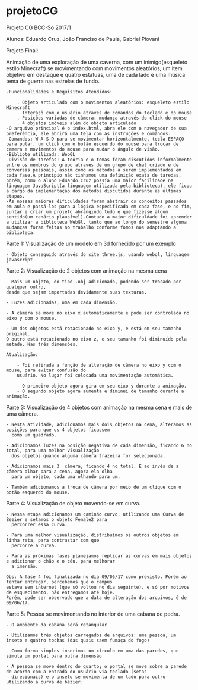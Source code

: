 # projetoCG
Projeto CG BCC-So 2017/1

Alunos: Eduardo Cruz, João Franciso de Paula, Gabriel Piovani

Projeto Final:


Animação de uma exploração de uma caverna, com um inimigo(esqueleto estilo Minecraft) se movimentando com movimentos aleatórios, um item objetivo em destaque e quatro estatuas, uma de cada lado e uma música tema de guerra nas estrelas de fundo.
    
    -Funcionalidades e Requisitos Atendidos:
    
        . Objeto articulado com o movimentos aleatórios: esqueleto estilo Minecraft
        . Interaçõ com o usuário através de comandos do teclado e do mouse
        . Posições variadas de câmera: mudança através do click do mouse 
        . 4 objetos imóveis além do objeto articulado 
    -O arquivo principal é o index.html, abra ele com o navegador de sua preferência, ele abrirá uma tela com as instruções e comandos.
    -Comandos: W-A-S-D para se movimentar horizontalmente, tecla ESPAÇO para pular, um click com o botão esquerdo do mouse para trocar de camera e movimentos do mouse para mudar o ângulo de visão.
    -Bibliote utilizada: WebGL
    -Divisão de tarefas: A teoria e o temas foram discutidos informalmente entre os membros do grupo através de um grupo de chat criado e de conversas pessoais, assim como os métodos a serem implementados em cada fase.A princípio não tinhamos uma definição exata de taredas, porém, como o aluno Eduardo Cruz possía uma maior facilidade na linguagem JavaScript(a linguagem utilizada pela biblioteca), ele ficou a cargo da implementação dos métodos discutidos durante as últimas etapas.
    -As nossas maiores dificuldades foram abstrair os conceitos passados em aula e passá-los para a lógica especificada em cada fase, e no fim, juntar e criar um projeto abrangindo tudo e que fizesse algum sentido(um cenário plausível).Contudo a maior dificuldade foi aprender a utilizar a biblioteca WebGl, tanto que ao longo do semestre alguma mudanças foram feitas no trabalho conforme fomos nos adaptando a biblioteca.




Parte 1: Visualização de um modelo em 3d fornecido por um exemplo

    - Objeto conseguido através do site three.js, usando webgl, linguagem javascript.

Parte 2: Visualização de 2 objetos com animação na mesma cena

    - Mais um objeto, do tipo .obj adicionado, podendo ser trocado por qualquer outro,
    desde que sejam importadas devidamente suas texturas.

    - Luzes adicionadas, uma em cada dimensão. 

    - A câmera se move no eixo x automaticamente e pode ser controlada no eixo y com o mouse.

    - Um dos objetos está rotacionado no eixo y, e está em seu tamanho original.
    O outro está rotacionado no eixo z, e seu tamanho foi diminuído pela metade. Nas três dimensões.

    Atualização: 
        
        - Foi retirada a função de alteração de câmera no eixo y com o mouse, para evitar confusão do 
        usuário. No lugar foi colocada uma movimentação automática.

        - O primeiro objeto agora gira em seu eixo y durante a animação.
        - O segundo objeto agora aumenta e diminui de tamanho durante a animação.

Parte 3: Visualização de 4 objetos com animação na mesma cena e mais de uma câmera.

    - Nesta atividade, adicionamos mais dois objetos na cena, alteramos as posições para que os 4 objetos ficassem
      como um quadrado.

    - Adicionamos luzes na posição negativa de cada dimensão, ficando 6 no total, para uma melhor Visualização
      dos objetos quando alguma câmera trazeira for selecionada.

    - Adicionamos mais 3  câmera, ficando 4 no total. E ao invés de a câmera olhar para a cena, agora ela olha 
      para um objeto, cada uma olhando para um.

    - Também adicionamos a troca de câmera por meio de um clique com o botão esquerdo do mouse.

Parte 4: Visualização de objeto movendo-se em curva.

    - Nessa etapa adicionamos um caminho curvo, utilizando uma Curva de Bezier e setamos o objeto Female2 para
      percorrer essa curva.

    - Para uma melhor visualização, distribuímos os outros objetos em linha reta, para contrastar com que
      percorre a curva. 

    - Para as próximas fases planejamos replicar as curvas em mais objetos e adicionar o chão e o céu, para melhorar
      a imersão.

    Obs: A fase 4 foi finalizada no dia 09/06/17 como previsto. Porém ao tentar entregar, percebemos que o campus
    estava sem internet (que só voltou no dia seguinte), e só por motivos de esquecimento, não entregamos até hoje.
    Porém, pode ser observado que a data de alteração dos arquivos, é de 09/06/17.

Parte 5: Pessoa se movimentando no interior de uma cabana de pedra.

    - O ambiente da cabana será retangular

    - Utilizamos três objetos carregados de arquivos: uma pessoa, um inseto e quatro tochas (das quais saem fumaça do fogo)

    - Como forma simples inserimos um círculo em uma das paredes, que simula um portal para outra dimensão

    - A pessoa se move dentro do quarto; o portal se move sobre a parede de acordo com a entrada do usuário via teclado (setas
      direcionais) e o inseto se movimenta de um lado para outro utilizando a curva de bézier.
